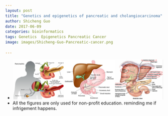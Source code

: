 ```yaml
---
layout: post
title: "Genetics and epigenetics of pancreatic and cholangiocarcinoma"
author: Shicheng Guo
date: 2017-06-09
categories: bioinformatics
tags: Genetics  Epigenetics Pancreatic Cancer
image: images/Shicheng-Guo-Pancreatic-cancer.png	

---
```








* ![Pancreatic cancer and cholangiocarcinoma](./images/Shicheng-Guo-pancrease-2016.png)
* All the figures are only used for non-profit education. reminding me if infrigement happens.
